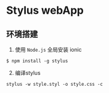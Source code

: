 #   Stylus webApp

##  环境搭建

1.  使用 `Node.js` 全局安装 ionic
```
$ npm install -g stylus
```
2.  编译stylus
```
stylus -w style.styl -o style.css -c

```
